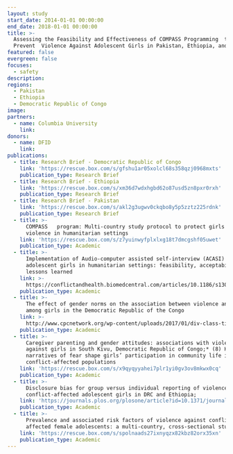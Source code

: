 ```yaml
---
layout: study
start_date: 2014-01-01 00:00:00
end_date: 2018-01-01 00:00:00
title: >-
  Assessing the Feasibility and Effectiveness of COMPASS Programming  to
  Prevent  Violence Against Adolescent Girls in Pakistan, Ethiopia, and the DRC
featured: false
evergreen: false
focuses:
  - safety
description:
regions:
  - Pakistan
  - Ethiopia
  - Democratic Republic of Congo
image:
partners:
  - name: Columbia University
    link:
donors:
  - name: DFID
    link:
publications:
  - title: Research Brief - Democratic Republic of Congo
    link: 'https://rescue.box.com/s/gfshu1ar05xolcl68s358qzj0968mxts'
    publication_type: Research Brief
  - title: Research Brief - Ethiopia
    link: 'https://rescue.box.com/s/xm36d7wdxhgbd62o87usd5zn8pxr0rxh'
    publication_type: Research Brief
  - title: Research Brief - Pakistan
    link: 'https://rescue.box.com/s/akl2g3ugwv0ckqbo8y5p5zztz225rdnk'
    publication_type: Research Brief
  - title: >-
      COMPASS   program: Multi-country study protocol to protect girls from
      violence in humanitarian settings
    link: 'https://rescue.box.com/s/z7yuinwyfplxlxg18t7dmcgshf05uwet'
    publication_type: Academic
  - title: >-
      Implementation of Audio-computer assisted self-interview (ACASI) among
      adolescent girls in humanitarian settings: feasibility, acceptability and
      lessons learned
    link: >-
      https://conflictandhealth.biomedcentral.com/articles/10.1186/s13031-016-0098-1
    publication_type: Academic
  - title: >-
      The effect of gender norms on the association between violence and hope
      among girls in the Democratic Republic of the Congo
    link: >-
      http://www.cpcnetwork.org/wp-content/uploads/2017/01/div-class-title-the-effect-of-gender-norms-on-the-association-between-violence-and-hope-among-girls-in-the-democratic-republic-of-the-congo-div.pdf
    publication_type: Academic
  - title: >-
      Caregiver parenting and gender attitudes: associations with violence
      against girls in South Kivu, Democratic Republic of Congo;* (8) How
      narratives of fear shape girls’ participation in community life in two
      conflict-affected populations
    link: 'https://rescue.box.com/s/x9qyqyyahei7plr1yi0gv3ov8mkwx0cq'
    publication_type: Academic
  - title: >-
      Disclosure bias for group versus individual reporting of violence amongst
      conflict-affected adolescent girls in DRC and Ethiopia;
    link: 'https://journals.plos.org/plosone/article?id=10.1371/journal.pone.0174741'
    publication_type: Academic
  - title: >-
      Prevalence and associated risk factors of violence against conflict-
      affected female adolescents: a multi-country, cross-sectional study
    link: 'https://rescue.box.com/s/spolnaads27ixnyqzx82kbz82orx35xn'
    publication_type: Academic
---
```


